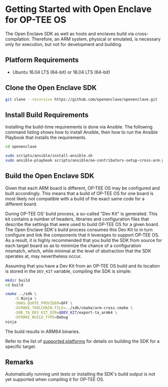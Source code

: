 # Getting Started with Open Enclave for OP-TEE OS

The Open Enclave SDK as well as hosts and enclaves build via cross-compilation.
Therefore, an ARM system, physical or emulated, is necessary only for execution,
but not for development and building.

## Platform Requirements

- Ubuntu 16.04 LTS (64-bit) or 18.04 LTS (64-bit)

## Clone the Open Enclave SDK

```bash
git clone --recursive https://github.com/openenclave/openenclave.git
```

## Install Build Requirements

Installing the build-time requirements is done via Ansible. The following
command listing shows how to install Ansible, then how to run the Ansible
Playbook that installs the requirements.

```bash
cd openenclave

sudo scripts/ansible/install-ansible.sh
sudo ansible-playbook scripts/ansible/oe-contributors-setup-cross-arm.yml
```

## Build the Open Enclave SDK

Given that each ARM board is different, OP-TEE OS may be configured and built
accordingly. This means that a build of OP-TEE OS for one board is most likely
not compatible with a build of the exact same code for a different board.

During OP-TEE OS' build process, a so-called "Dev Kit" is generated. This kit
contains a number of headers, libraries and configuration files that describe
the settings that were used to build OP-TEE OS for a given board. The Open
Enclave SDK's build process consumes this Dev Kit to in turn configure and link
the components that it leverages to support OP-TEE OS. As a result, it is highly
recommended that you build the SDK from source for each target board so as to
minimize the chance of a configuration mismatch, which, while minimal at the
level of abstraction that the SDK operates at, may nevertheless occur.

Assuming that you have a Dev Kit from an OP-TEE OS build and its location is
stored in the `DEV_KIT` variable, compiling the SDK is simple:

```bash
mkdir build
cd build

cmake ../sdk \
    -G Ninja \
	-DHAS_QUOTE_PROVIDER=OFF \
	-DCMAKE_TOOLCHAIN_FILE=../sdk/cmake/arm-cross.cmake \
	-DOE_TA_DEV_KIT_DIR=$DEV_KIT/export-ta_arm64 \
	-DCMAKE_BUILD_TYPE=Debug
ninja
```

The build results in ARM64 binaries.

Refer to the list of
[supported platforms](../OP-TEE/Introduction.md#supported-platforms)
for details on building the SDK for a specific target.

## Remarks

Automatically running unit tests or installing the SDK's build output is not yet
supported when compiling it for OP-TEE OS.
